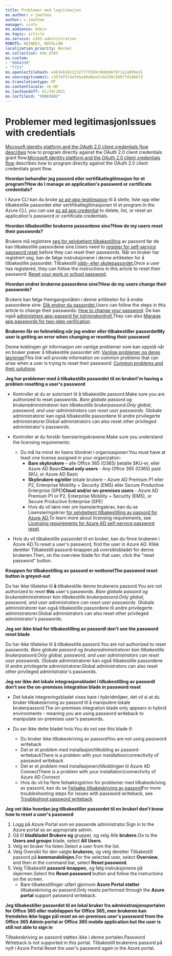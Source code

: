 ```yaml
---
title: Problemer med legitimasjon
ms.author: v-jmathew
author: v-jmathew
manager: scotv
ms.audience: Admin
ms.topic: article
ms.service: o365-administration
ROBOTS: NOINDEX, NOFOLLOW
localization_priority: Normal
ms.collection: Adm_O365
ms.custom:
- "9004330"
- "7723"
ms.openlocfilehash: e463e8181123277f3509c0b0bb6f871a1a09bed1
ms.sourcegitcommit: c3574f574afe5a40a6ea2c6e399c58977d18bb73
ms.translationtype: MT
ms.contentlocale: nb-NO
ms.lasthandoff: 01/29/2021
ms.locfileid: "50063682"
---
```

# <a name="issues-with-credentials"></a><span data-ttu-id="ab763-102">Problemer med legitimasjon</span><span class="sxs-lookup"><span data-stu-id="ab763-102">Issues with credentials</span></span>

<span data-ttu-id="ab763-103">[Microsoft identity platform and the OAuth 2.0 client credentials flow describes](https://docs.microsoft.com/azure/active-directory/develop/v2-oauth2-client-creds-grant-flow) how to program directly against the OAuth 2.0 client credentials grant flow.</span><span class="sxs-lookup"><span data-stu-id="ab763-103">[Microsoft identity platform and the OAuth 2.0 client credentials flow](https://docs.microsoft.com/azure/active-directory/develop/v2-oauth2-client-creds-grant-flow) describes how to program directly against the OAuth 2.0 client credentials grant flow.</span></span>

<span data-ttu-id="ab763-104">**Hvordan behandler jeg passord eller sertifikatlegitimasjon for et program?**</span><span class="sxs-lookup"><span data-stu-id="ab763-104">**How do I manage an application's password or certificate credentials?**</span></span>

<span data-ttu-id="ab763-105">I Azure CLI kan du bruke [az ad-app-legitimasjon](https://docs.microsoft.com/cli/azure/ad/app/credential) til å slette, liste opp eller tilbakestille passordet eller sertifikatlegitimasjonen til et program.</span><span class="sxs-lookup"><span data-stu-id="ab763-105">In the Azure CLI, you can use [az ad app credential](https://docs.microsoft.com/cli/azure/ad/app/credential) to delete, list, or reset an application's password or certificate credentials.</span></span>

<span data-ttu-id="ab763-106">**Hvordan tilbakestiller brukerne passordene sine?**</span><span class="sxs-lookup"><span data-stu-id="ab763-106">**How do my users reset their passwords?**</span></span>

<span data-ttu-id="ab763-107">Brukere må registrere [seg for selvbetjent tilbakestilling](https://docs.microsoft.com/azure/active-directory/user-help/active-directory-passwords-reset-register) av passord før de kan tilbakestille passordene sine.</span><span class="sxs-lookup"><span data-stu-id="ab763-107">Users need to [register for self-service password reset](https://docs.microsoft.com/azure/active-directory/user-help/active-directory-passwords-reset-register) before they can reset their passwords.</span></span> <span data-ttu-id="ab763-108">Når en bruker har registrert seg, kan de følge instruksjonene i denne artikkelen for å tilbakestille passordet: Tilbakestill [jobb- eller skolepassordet.](https://docs.microsoft.com/azure/active-directory/user-help/user-help-reset-password#how-to-reset-or-unlock-your-password-for-a-work-or-school-account)</span><span class="sxs-lookup"><span data-stu-id="ab763-108">Once a user has registered, they can follow the instructions in this article to reset their password: [Reset your work or school password](https://docs.microsoft.com/azure/active-directory/user-help/user-help-reset-password#how-to-reset-or-unlock-your-password-for-a-work-or-school-account).</span></span>

<span data-ttu-id="ab763-109">**Hvordan endrer brukerne passordene sine?**</span><span class="sxs-lookup"><span data-stu-id="ab763-109">**How do my users change their passwords?**</span></span>

<span data-ttu-id="ab763-110">Brukere kan følge fremgangsmåten i denne artikkelen for å endre passordene sine: [Slik endrer du passordet.](https://docs.microsoft.com/azure/active-directory/user-help/user-help-reset-password#how-to-change-your-password)</span><span class="sxs-lookup"><span data-stu-id="ab763-110">Users can follow the steps in this article to change their passwords: [How to change your password](https://docs.microsoft.com/azure/active-directory/user-help/user-help-reset-password#how-to-change-your-password).</span></span>
<span data-ttu-id="ab763-111">De kan også [administrere app-passord for totrinnskontroll.](https://docs.microsoft.com/azure/active-directory/user-help/multi-factor-authentication-end-user-app-passwords)</span><span class="sxs-lookup"><span data-stu-id="ab763-111">They can also [Manage app passwords for two-step verification](https://docs.microsoft.com/azure/active-directory/user-help/multi-factor-authentication-end-user-app-passwords).</span></span>

<span data-ttu-id="ab763-112">**Brukeren får en feilmelding når jeg endrer eller tilbakestiller passordet**</span><span class="sxs-lookup"><span data-stu-id="ab763-112">**My user is getting an error when changing or resetting their password**</span></span>

<span data-ttu-id="ab763-113">Denne koblingen gir informasjon om vanlige problemer som kan oppstå når en bruker prøver å tilbakestille passordet sitt: [Vanlige problemer og deres løsninger](https://docs.microsoft.com/azure/active-directory/user-help/user-help-reset-password#common-problems-and-their-solutions)</span><span class="sxs-lookup"><span data-stu-id="ab763-113">This link will provide information on common problems that can arise when a user is trying to reset their password: [Common problems and their solutions](https://docs.microsoft.com/azure/active-directory/user-help/user-help-reset-password#common-problems-and-their-solutions)</span></span>

<span data-ttu-id="ab763-114">**Jeg har problemer med å tilbakestille passordet til en bruker**</span><span class="sxs-lookup"><span data-stu-id="ab763-114">**I'm having a problem resetting a user's password**</span></span>

- <span data-ttu-id="ab763-115">Kontroller at du er autorisert til å tilbakestille passord.</span><span class="sxs-lookup"><span data-stu-id="ab763-115">Make sure you are authorized to reset passwords.</span></span> <span data-ttu-id="ab763-116">*Bare globale passord og brukeradministratorer kan tilbakestille brukerpassord.*</span><span class="sxs-lookup"><span data-stu-id="ab763-116">*Only global, password, and user administrators can reset user passwords.*</span></span> <span data-ttu-id="ab763-117">Globale administratorer kan også tilbakestille passordene til andre privilegerte administratorer.</span><span class="sxs-lookup"><span data-stu-id="ab763-117">Global administrators can also reset other privileged administrator's passwords.</span></span>

- <span data-ttu-id="ab763-118">Kontroller at du forstår lisensieringskravene:</span><span class="sxs-lookup"><span data-stu-id="ab763-118">Make sure you understand the licensing requirements:</span></span>

  - <span data-ttu-id="ab763-119">Du må ha minst én lisens tilordnet i organisasjonen:</span><span class="sxs-lookup"><span data-stu-id="ab763-119">You must have at least one license assigned in your organization:</span></span>
    - <span data-ttu-id="ab763-120">**Bare skybrukere** – alle Office 365 (O365) betalte SKU-er, eller Azure AD Basic</span><span class="sxs-lookup"><span data-stu-id="ab763-120">**Cloud only users** - Any Office 365 (O365) paid SKU, or Azure AD Basic</span></span>
    - <span data-ttu-id="ab763-121">**Skybrukere og/eller** lokale brukere – Azure AD Premium P1 eller P2, Enterprise Mobility + Security (EMS) eller Secure Productive Enterprise (SPE)</span><span class="sxs-lookup"><span data-stu-id="ab763-121">**Cloud and/or on-premises users** - Azure AD Premium P1 or P2, Enterprise Mobility + Security (EMS), or Secure Productive Enterprise (SPE)</span></span>
    - <span data-ttu-id="ab763-122">Hvis du vil lære mer om lisensieringskrav, kan du se Lisensieringskrav [for selvbetjent tilbakestilling av passord for Azure AD.](https://docs.microsoft.com/azure/active-directory/active-directory-passwords-licensing)</span><span class="sxs-lookup"><span data-stu-id="ab763-122">To learn more about licensing requirements, see [Licensing requirements for Azure AD self-service password reset](https://docs.microsoft.com/azure/active-directory/active-directory-passwords-licensing).</span></span>
- <span data-ttu-id="ab763-123">Hvis du vil tilbakestille passordet til en bruker, kan du finne brukeren i Azure AD.</span><span class="sxs-lookup"><span data-stu-id="ab763-123">To reset a user's password, find the user in Azure AD.</span></span> <span data-ttu-id="ab763-124">Klikk deretter Tilbakestill passord-knappen på oversiktsbladet for denne brukeren.</span><span class="sxs-lookup"><span data-stu-id="ab763-124">Then, on the overview blade for that user, click the "reset password" button.</span></span>

<span data-ttu-id="ab763-125">**Knappen for tilbakestilling av passord er nedtonet**</span><span class="sxs-lookup"><span data-stu-id="ab763-125">**The password reset button is greyed-out**</span></span>

<span data-ttu-id="ab763-126">Du har ikke tillatelse til **å** tilbakestille denne brukerens passord.</span><span class="sxs-lookup"><span data-stu-id="ab763-126">You are not authorized to reset **this** user's passwords.</span></span> <span data-ttu-id="ab763-127">*Bare globale passord og brukeradministratorer kan tilbakestille brukerpassord.*</span><span class="sxs-lookup"><span data-stu-id="ab763-127">*Only global, password, and user administrators can reset user passwords.*</span></span> <span data-ttu-id="ab763-128">Globale administratorer kan også tilbakestille passordene til andre privilegerte administratorer.</span><span class="sxs-lookup"><span data-stu-id="ab763-128">Global administrators can also reset other privileged administrator's passwords.</span></span>

<span data-ttu-id="ab763-129">**Jeg ser ikke blad for tilbakestilling av passord**</span><span class="sxs-lookup"><span data-stu-id="ab763-129">**I don't see the password reset blade**</span></span>

<span data-ttu-id="ab763-130">Du har ikke tillatelse til å tilbakestille passord.</span><span class="sxs-lookup"><span data-stu-id="ab763-130">You are not authorized to reset passwords.</span></span> <span data-ttu-id="ab763-131">*Bare globale passord og brukeradministratorer kan tilbakestille brukerpassord.*</span><span class="sxs-lookup"><span data-stu-id="ab763-131">*Only global, password, and user administrators can reset user passwords.*</span></span> <span data-ttu-id="ab763-132">Globale administratorer kan også tilbakestille passordene til andre privilegerte administratorer.</span><span class="sxs-lookup"><span data-stu-id="ab763-132">Global administrators can also reset other privileged administrator's passwords.</span></span>

<span data-ttu-id="ab763-133">**Jeg ser ikke det lokale integrasjonsbladet i tilbakestilling av passord**</span><span class="sxs-lookup"><span data-stu-id="ab763-133">**I don't see the on-premises integration blade in password reset**</span></span>

- <span data-ttu-id="ab763-134">Det lokale integreringsbladet vises bare i hybridmiljøer, det vil si at du bruker tilbakeskriving av passord til å manipulere lokale brukerpassord.</span><span class="sxs-lookup"><span data-stu-id="ab763-134">The on-premises integration blade only appears in hybrid environments - meaning you are using password writeback to manipulate on-premises user's passwords.</span></span>

- <span data-ttu-id="ab763-135">Du ser ikke dette bladet hvis:</span><span class="sxs-lookup"><span data-stu-id="ab763-135">You do not see this blade if:</span></span>

  - <span data-ttu-id="ab763-136">Du bruker ikke tilbakeskriving av passord</span><span class="sxs-lookup"><span data-stu-id="ab763-136">You are not using password writeback</span></span>
  - <span data-ttu-id="ab763-137">Det er et problem med installasjon/tilkobling av passord-writeback</span><span class="sxs-lookup"><span data-stu-id="ab763-137">There is a problem with your installation/connectivity of password writeback</span></span>
  - <span data-ttu-id="ab763-138">Det er et problem med installasjonen/tilkoblingen til Azure AD Connect</span><span class="sxs-lookup"><span data-stu-id="ab763-138">There is a problem with your installation/connectivity of Azure AD Connect</span></span>
  - <span data-ttu-id="ab763-139">Hvis du vil ha flere feilsøkingstrinn for problemer med tilbakeskriving av passord, kan du se [Feilsøke tilbakeskriving av passord](https://docs.microsoft.com/azure/active-directory/authentication/troubleshoot-sspr-writeback)</span><span class="sxs-lookup"><span data-stu-id="ab763-139">For more troubleshooting steps for issues with password writeback, see [Troubleshoot password writeback](https://docs.microsoft.com/azure/active-directory/authentication/troubleshoot-sspr-writeback)</span></span>

<span data-ttu-id="ab763-140">**Jeg vet ikke hvordan jeg tilbakestiller passordet til en bruker**</span><span class="sxs-lookup"><span data-stu-id="ab763-140">**I don't know how to reset a user's password**</span></span>

1. <span data-ttu-id="ab763-141">Logg på Azure Portal som en passende administrator.</span><span class="sxs-lookup"><span data-stu-id="ab763-141">Sign in to the Azure portal as an appropriate admin.</span></span>
2. <span data-ttu-id="ab763-142">Gå til **bladbladet Brukere og** grupper, og velg Alle **brukere.**</span><span class="sxs-lookup"><span data-stu-id="ab763-142">Go to the **Users and groups** blade, select **All Users**.</span></span>
3. <span data-ttu-id="ab763-143">Velg en bruker fra listen.</span><span class="sxs-lookup"><span data-stu-id="ab763-143">Select a user from the list.</span></span>
4. <span data-ttu-id="ab763-144">Velg Oversikt for den valgte **brukeren,** og velg deretter Tilbakestill passord på **kommandolinjen.**</span><span class="sxs-lookup"><span data-stu-id="ab763-144">For the selected user, select **Overview**, and then in the command bar, select **Reset password**.</span></span>
5. <span data-ttu-id="ab763-145">Velg Tilbakestill **passord-knappen,** og følg instruksjonene på skjermen.</span><span class="sxs-lookup"><span data-stu-id="ab763-145">Select the **Reset password** button and follow the instructions on the screen.</span></span>
    - <span data-ttu-id="ab763-146">Bare tilbakestillinger utført gjennom **Azure Portal støtter** tilbakeskriving av passord.</span><span class="sxs-lookup"><span data-stu-id="ab763-146">Only resets performed through the **Azure portal** support password writeback.</span></span>

<span data-ttu-id="ab763-147">**Jeg tilbakestiller passordet til en lokal bruker fra administrasjonsportalen for Office 365 eller mobilappen for Office 365, men brukeren kan fremdeles ikke logge på**</span><span class="sxs-lookup"><span data-stu-id="ab763-147">**I reset an on-premises user's password from the Office 365 Admin portal or Office 365 mobile application but the user is still not able to sign in**</span></span>

<span data-ttu-id="ab763-148">Tilbakeskriving av passord støttes ikke i denne portalen.</span><span class="sxs-lookup"><span data-stu-id="ab763-148">Password Writeback is not supported in this portal.</span></span> <span data-ttu-id="ab763-149">Tilbakestill brukerens passord på nytt i Azure Portal.</span><span class="sxs-lookup"><span data-stu-id="ab763-149">Reset the user's password again in the Azure portal.</span></span>
